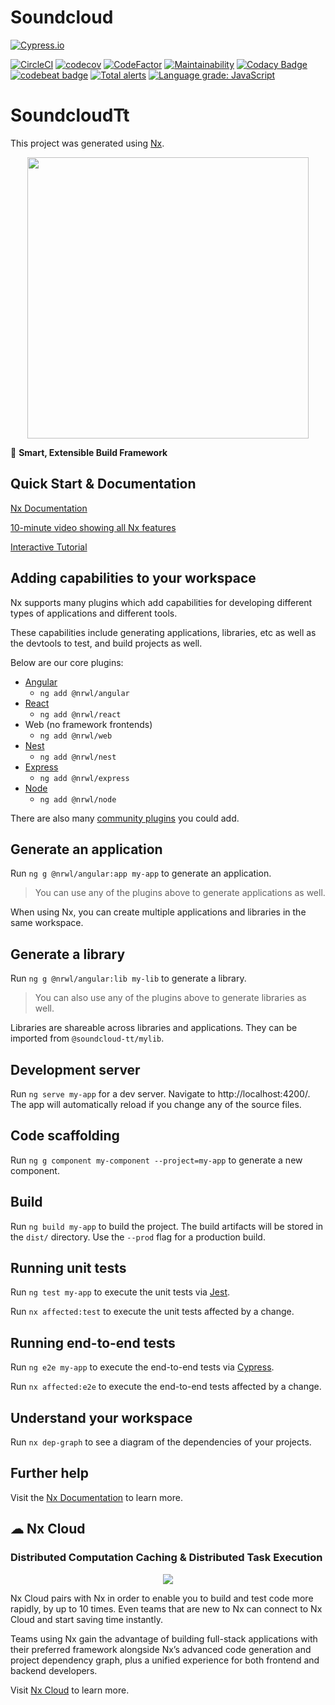 
# Soundcloud

[![Cypress.io](https://img.shields.io/badge/tested%20with-Cypress-04C38E.svg)](https://www.cypress.io/)

[![CircleCI](https://circleci.com/gh/yesicaTt/soundcloud_tt/tree/master.svg?style=svg)](https://circleci.com/gh/yesicaTt/soundcloud_tt/tree/master)
[![codecov](https://codecov.io/gh/yesicaTt/soundcloud_tt/branch/master/graph/badge.svg?token=V53R84BX4P)](https://codecov.io/gh/yesicaTt/soundcloud_tt)
[![CodeFactor](https://www.codefactor.io/repository/github/yesicaTt/soundcloud_tt/badge)](https://www.codefactor.io/repository/github/yesicaTt/soundcloud_tt)
[![Maintainability](https://api.codeclimate.com/v1/badges/66d7cf271aeeb463cb8d/maintainability)](https://codeclimate.com/github/yesicaTt/soundcloud_tt/maintainability)
[![Codacy Badge](https://app.codacy.com/project/badge/Grade/c0175401511b4760891f358e0170763c)](https://www.codacy.com/gh/yesicaTt/soundcloud_tt/dashboard?utm_source=github.com&utm_medium=referral&utm_content=yesicaTt/soundcloud_tt&utm_campaign=Badge_Grade)
[![codebeat badge](https://codebeat.co/badges/b88a5945-c78a-48c7-8dba-224fc047e85b)](https://codebeat.co/projects/github-com-yesicaTt-soundcloud_tt-master)
[![Total alerts](https://img.shields.io/lgtm/alerts/g/yesicaTt/soundcloud_tt.svg?logo=lgtm&logoWidth=18)](https://lgtm.com/projects/g/yesicaTt/soundcloud_tt/alerts/)
[![Language grade: JavaScript](https://img.shields.io/lgtm/grade/javascript/g/yesicaTt/soundcloud_tt.svg?logo=lgtm&logoWidth=18)](https://lgtm.com/projects/g/yesicaTt/soundcloud_tt/context:javascript)
# SoundcloudTt

This project was generated using [Nx](https://nx.dev).

<p style="text-align: center;"><img src="https://raw.githubusercontent.com/nrwl/nx/master/images/nx-logo.png" width="450"></p>

🔎 **Smart, Extensible Build Framework**

## Quick Start & Documentation

[Nx Documentation](https://nx.dev/angular)

[10-minute video showing all Nx features](https://nx.dev/angular/getting-started/what-is-nx)

[Interactive Tutorial](https://nx.dev/angular/tutorial/01-create-application)

## Adding capabilities to your workspace

Nx supports many plugins which add capabilities for developing different types of applications and different tools.

These capabilities include generating applications, libraries, etc as well as the devtools to test, and build projects as well.

Below are our core plugins:

- [Angular](https://angular.io)
  - `ng add @nrwl/angular`
- [React](https://reactjs.org)
  - `ng add @nrwl/react`
- Web (no framework frontends)
  - `ng add @nrwl/web`
- [Nest](https://nestjs.com)
  - `ng add @nrwl/nest`
- [Express](https://expressjs.com)
  - `ng add @nrwl/express`
- [Node](https://nodejs.org)
  - `ng add @nrwl/node`

There are also many [community plugins](https://nx.dev/nx-community) you could add.

## Generate an application

Run `ng g @nrwl/angular:app my-app` to generate an application.

> You can use any of the plugins above to generate applications as well.

When using Nx, you can create multiple applications and libraries in the same workspace.

## Generate a library

Run `ng g @nrwl/angular:lib my-lib` to generate a library.

> You can also use any of the plugins above to generate libraries as well.

Libraries are shareable across libraries and applications. They can be imported from `@soundcloud-tt/mylib`.

## Development server

Run `ng serve my-app` for a dev server. Navigate to http://localhost:4200/. The app will automatically reload if you change any of the source files.

## Code scaffolding

Run `ng g component my-component --project=my-app` to generate a new component.

## Build

Run `ng build my-app` to build the project. The build artifacts will be stored in the `dist/` directory. Use the `--prod` flag for a production build.

## Running unit tests

Run `ng test my-app` to execute the unit tests via [Jest](https://jestjs.io).

Run `nx affected:test` to execute the unit tests affected by a change.

## Running end-to-end tests

Run `ng e2e my-app` to execute the end-to-end tests via [Cypress](https://www.cypress.io).

Run `nx affected:e2e` to execute the end-to-end tests affected by a change.

## Understand your workspace

Run `nx dep-graph` to see a diagram of the dependencies of your projects.

## Further help

Visit the [Nx Documentation](https://nx.dev/angular) to learn more.






## ☁ Nx Cloud

### Distributed Computation Caching & Distributed Task Execution

<p style="text-align: center;"><img src="https://raw.githubusercontent.com/nrwl/nx/master/images/nx-cloud-card.png"></p>

Nx Cloud pairs with Nx in order to enable you to build and test code more rapidly, by up to 10 times. Even teams that are new to Nx can connect to Nx Cloud and start saving time instantly.

Teams using Nx gain the advantage of building full-stack applications with their preferred framework alongside Nx’s advanced code generation and project dependency graph, plus a unified experience for both frontend and backend developers.

Visit [Nx Cloud](https://nx.app/) to learn more.
